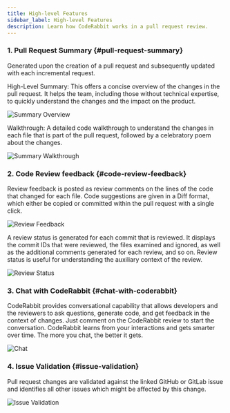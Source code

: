 ```yaml
---
title: High-level Features
sidebar_label: High-level Features
description: Learn how CodeRabbit works in a pull request review.
---
```


### 1. Pull Request Summary {#pull-request-summary}

Generated upon the creation of a pull request and subsequently updated with each
incremental request.

High-Level Summary: This offers a concise overview of the changes in the pull
request. It helps the team, including those without technical expertise, to
quickly understand the changes and the impact on the product.

![Summary Overview](/img/about/Summary-Overview.png)

Walkthrough: A detailed code walkthrough to understand the changes in each file
that is part of the pull request, followed by a celebratory poem about the
changes.

![Summary Walkthrough](/img/about/Summary-Walkthrough.png)

### 2. Code Review feedback {#code-review-feedback}

Review feedback is posted as review comments on the lines of the code that
changed for each file. Code suggestions are given in a Diff format, which either
be copied or committed within the pull request with a single click.

![Review Feedback](/img/about/ReviewFeedback.png)

A review status is generated for each commit that is reviewed. It displays the
commit IDs that were reviewed, the files examined and ignored, as well as the
additional comments generated for each review, and so on. Review status is
useful for understanding the auxiliary context of the review.

![Review Status](/img/about/ReviewStatus.png)

### 3. Chat with CodeRabbit {#chat-with-coderabbit}

CodeRabbit provides conversational capability that allows developers and the
reviewers to ask questions, generate code, and get feedback in the context of
changes. Just comment on the CodeRabbit review to start the conversation.
CodeRabbit learns from your interactions and gets smarter over time. The more
you chat, the better it gets.

![Chat](/img/about/chat.png)

### 4. Issue Validation {#issue-validation}

Pull request changes are validated against the linked GitHub or GitLab issue and
identifies all other issues which might be affected by this change.

![Issue Validation](/img/about/issue-validation.png)
